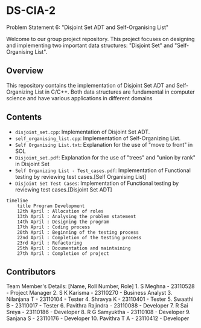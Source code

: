 # DS-CIA-2
Problem Statement 6: "Disjoint Set ADT and Self-Organising List"

Welcome to our group project repository. This project focuses on designing and implementing two important data structures: "Disjoint Set" and "Self-Organising List".

## Overview
This repository contains the implementation of Disjoint Set ADT and Self-Organizing List in C/C++. Both data structures are fundamental in computer science and have various applications in different domains

## Contents

- `disjoint_set.cpp`: Implementation of Disjoint Set ADT.
- `self_organising_list.cpp`: Implementation of Self-Organizing List.
- `Self Organising List.txt`: Explanation for the use of "move to front" in SOL
- `Disjoint_set.pdf`: Explanation for the use of "trees" and "union by rank" in Disjoint Set
- `Self Organizing List - Test_cases.pdf`: Implementation of Functional testing by reviewing test cases.[Self Organising List]
- `Disjoint Set Test Cases`: Implementation of Functional testing by reviewing test cases.[Disjoint Set ADT]
  
```mermaid
timeline
    title Program Development
    12th April : Allocation of roles
    13th April : Analysing the problem statement
    14th April : Designing the program
    17th April : Coding process
    20th April : Beginning of the testing process
    22nd April : Completion of the testing process
    23rd April : Refactoring
    25th April : Documentation and maintaining
    27th April : Completion of project
```

## Contributors
Team Member's Details: [Name, Roll Number, Role]
	1. S Meghna 			- 23110528 - Project Manager
	2. S K Karisma 			- 23110270 - Business Analyst
	3. Nilanjana T 			- 23110104 - Tester
	4. Shravya K 			- 23110401 - Tester
	5. Swaathi B 			- 23110017 - Tester
	6. Pavithra Rajindra 		- 23110088 - Developer
	7. R Sai Sreya 			- 23110186 - Developer
	8. R G Samyuktha 		- 23110108 - Developer
	9. Sanjana S 			- 23110176 - Developer
	10. Pavithra T A 		- 23110412 - Developer

